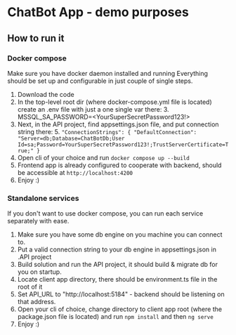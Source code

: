 # ChatBot App - demo purposes
## How to run it
### Docker compose
Make sure you have docker daemon installed and running
Everything should be set up and configurable in just couple of single steps.
1. Download the code
2. In the top-level root dir (where docker-compose.yml file is located) create an .env file with just a one single var there:
   3. MSSQL_SA_PASSWORD=<YourSuperSecretPassword123!>
4. Next, in the API project, find appsettings.json file, and put connection string there:
   5. ``
      "ConnectionStrings": {
   "DefaultConnection": "Server=db;Database=ChatBotDb;User Id=sa;Password=YourSuperSecretPassword123!;TrustServerCertificate=True;"
   }
      ``
6. Open cli of your choice and run ``docker compose up --build``
7. Frontend app is already configured to cooperate with backend, should be accessible at ``http://localhost:4200``
8. Enjoy :)

### Standalone services

If you don't want to use docker compose, you can run each service separately with ease.

1. Make sure you have some db engine on you machine you can connect to.
2. Put a valid connection string to your db engine in appsettings.json in .API project
3. Build solution and run the API project, it should build & migrate db for you on startup.
3. Locate client app directory, there should be environment.ts file in the root of it
4. Set API_URL to "http://localhost:5184" - backend should be listening on that address.
5. Open your cli of choice, change directory to client app root (where the package.json file is located) and run ``npm install`` and then ``ng serve``
6. Enjoy :)

